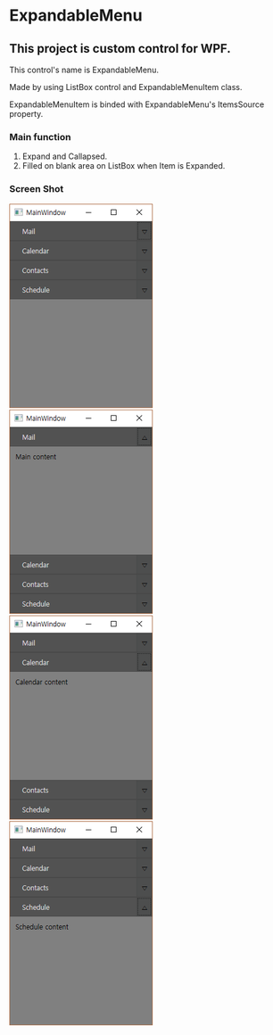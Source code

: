 # ExpandableMenu
## This project is custom control for WPF.

This control's name is ExpandableMenu. 

Made by using ListBox control and ExpandableMenuItem class. 

ExpandableMenuItem is binded with ExpandableMenu's ItemsSource property.

### Main function 
1. Expand and Callapsed.
2. Filled on blank area on ListBox when Item is Expanded.

### Screen Shot
![init](/Screenshot/init.png? "init")
![selected first item](/Screenshot/expand_first_item.png? "selected first item")
![selected second item](/Screenshot/expand_second_item.png? "selected second item")
![selected last item](/Screenshot/expand_last_item.png? "selected last item")
